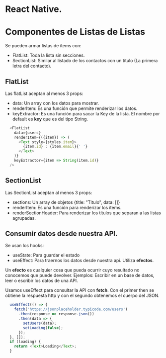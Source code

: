 # React Native.

# Componentes de Listas de Listas 
Se pueden armar listas de items con: 
- FlatList: Toda la lista sin secciones. 
- SectionList: Similar al listado de los contactos con un título 
(La primera letra del contacto).

## FlatList
Las flatList aceptan al menos 3 props:
- data: Un array con los datos para mostrar. 
- renderItem: Es una función que permite renderizar los datos.
- keyExtractor: Es una función para sacar la Key de la lista. El nombre por 
default es **key** que es del tipo String. 

```js
  <FlatList
    data={users}
    renderItem={({item}) => (
      <Text style={styles.item}>
        {item.id} : {item.email}{' '}
      </Text>
    )}
    keyExtractor={item => String(item.id)}
  />
```
## SectionList
Las SectionList aceptan al menos 3 props: 
- sections: Un array de objetos {title: "Titulo", data: []}
- renderItem: Es una función para renderizar los items. 
- renderSectionHeader: Para renderizar los títulos que separan a las listas 
agrupadas.

## Consumir datos desde nuestra API. 
Se usan los hooks: 
- useState: Para guardar el estado 
- useEffect: Para traernos los datos desde nuestra api. Utiliza **efectos**.

Un **efecto** es cualquier cosa que pueda ocurrir  cuyo resultado no conocemos
que puede devolver. Ejemplos: Escribir en un base de datos, leer o
escribir los datos de una API. 

Usamos useEffect para consultar la API con **fetch**. Con el primer then se obtiene
la respuesta http y con el segundo obtenemos el cuerpo del JSON.

```js
  useEffect(() => {
    fetch('https://jsonplaceholder.typicode.com/users')
      .then(response => response.json())
      .then(data => {
        setUsers(data);
        setLoading(false);
      });
  }, []);
  if (loading) {
    return <Text>Loading</Text>;
  }
```

